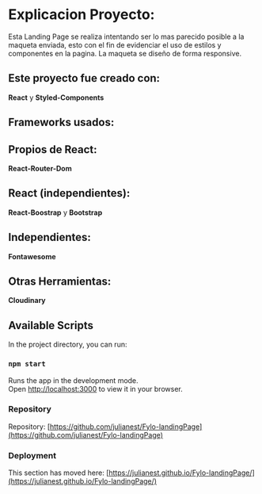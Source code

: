# Explicacion Proyecto:

Esta Landing Page se realiza intentando ser lo mas parecido posible a la maqueta enviada, esto con el fin de evidenciar el uso de estilos y componentes en la pagina.
La maqueta se diseño de forma responsive.

## Este proyecto fue creado con:

**React** y **Styled-Components**

## Frameworks usados:


Propios de React:
---
**React-Router-Dom**  

React (independientes):
---
**React-Boostrap** y **Bootstrap**

Independientes:
---
**Fontawesome**

Otras Herramientas:
---
**Cloudinary**

## Available Scripts

In the project directory, you can run:

### `npm start`

Runs the app in the development mode.\
Open [http://localhost:3000](http://localhost:3000) to view it in your browser.

### Repository

Repository: [https://github.com/julianest/Fylo-landingPage](https://github.com/julianest/Fylo-landingPage)  


### Deployment

This section has moved here: [https://julianest.github.io/Fylo-landingPage/](https://julianest.github.io/Fylo-landingPage/)
